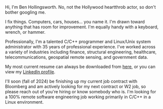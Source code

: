 <!---
BenHolli/BenHolli is a ✨ special ✨ repository because its `README.md` (this file) appears on your GitHub profile.
You can click the Preview link to take a look at your changes.
--->

Hi, I'm Ben Hollingsworth.  No, not the Hollywood heartthrob actor, so don't bother googling me.

I fix things.  Computers, cars, houses... you name it.  I'm drawn toward anything that has room for improvement.
I'm equally handy with a keyboard, wrench, or hammer.

Professionally, I'm a talented C/C++ programmer and Linux/Unix system administrator with 35 years of professional experience.
I've worked across a variety of industries including finance, structural engineering, healthcare, telecommunications,
geospatial remote sensing, and government data.

My most current resume can always be downloaded from [here](https://www.jedi.com/obiwan/resume.pdf),
or you can view my [LinkedIn profile](https://www.linkedin.com/in/benholli).

I'll soon (fall of 2024) be finishing up my current job contract with Bloomberg and am actively looking for my next
contract or W2 job, so please reach out of you're hiring or know somebody who is.
I'm looking for a 100% remote software engineering job working primarily in C/C++ in a Linux environment.
